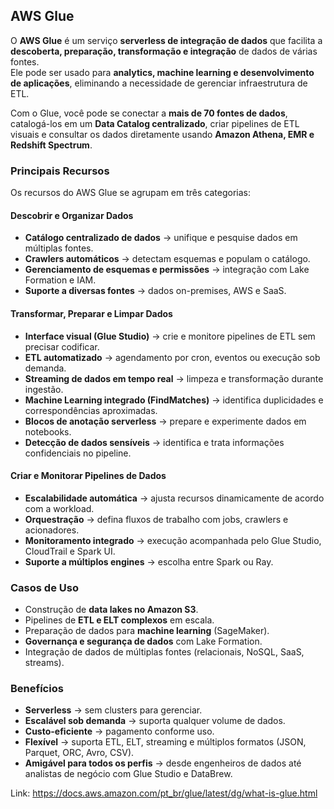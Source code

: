 ##  AWS Glue

O **AWS Glue** é um serviço **serverless de integração de dados** que facilita a **descoberta, preparação, transformação e integração** de dados de várias fontes.  
Ele pode ser usado para **analytics, machine learning e desenvolvimento de aplicações**, eliminando a necessidade de gerenciar infraestrutura de ETL.  

Com o Glue, você pode se conectar a **mais de 70 fontes de dados**, catalogá-los em um **Data Catalog centralizado**, criar pipelines de ETL visuais e consultar os dados diretamente usando **Amazon Athena, EMR e Redshift Spectrum**.  


###  Principais Recursos
Os recursos do AWS Glue se agrupam em três categorias:

####  Descobrir e Organizar Dados
- **Catálogo centralizado de dados** → unifique e pesquise dados em múltiplas fontes.  
- **Crawlers automáticos** → detectam esquemas e populam o catálogo.  
- **Gerenciamento de esquemas e permissões** → integração com Lake Formation e IAM.  
- **Suporte a diversas fontes** → dados on-premises, AWS e SaaS.  

####  Transformar, Preparar e Limpar Dados
- **Interface visual (Glue Studio)** → crie e monitore pipelines de ETL sem precisar codificar.  
- **ETL automatizado** → agendamento por cron, eventos ou execução sob demanda.  
- **Streaming de dados em tempo real** → limpeza e transformação durante ingestão.  
- **Machine Learning integrado (FindMatches)** → identifica duplicidades e correspondências aproximadas.  
- **Blocos de anotação serverless** → prepare e experimente dados em notebooks.  
- **Detecção de dados sensíveis** → identifica e trata informações confidenciais no pipeline.  

####  Criar e Monitorar Pipelines de Dados
- **Escalabilidade automática** → ajusta recursos dinamicamente de acordo com a workload.  
- **Orquestração** → defina fluxos de trabalho com jobs, crawlers e acionadores.  
- **Monitoramento integrado** → execução acompanhada pelo Glue Studio, CloudTrail e Spark UI.  
- **Suporte a múltiplos engines** → escolha entre Spark ou Ray.  


###  Casos de Uso
- Construção de **data lakes no Amazon S3**.  
- Pipelines de **ETL e ELT complexos** em escala.  
- Preparação de dados para **machine learning** (SageMaker).  
- **Governança e segurança de dados** com Lake Formation.  
- Integração de dados de múltiplas fontes (relacionais, NoSQL, SaaS, streams).  


###  Benefícios
- **Serverless** → sem clusters para gerenciar.  
- **Escalável sob demanda** → suporta qualquer volume de dados.  
- **Custo-eficiente** → pagamento conforme uso.  
- **Flexível** → suporta ETL, ELT, streaming e múltiplos formatos (JSON, Parquet, ORC, Avro, CSV).  
- **Amigável para todos os perfis** → desde engenheiros de dados até analistas de negócio com Glue Studio e DataBrew.  

Link: https://docs.aws.amazon.com/pt_br/glue/latest/dg/what-is-glue.html
